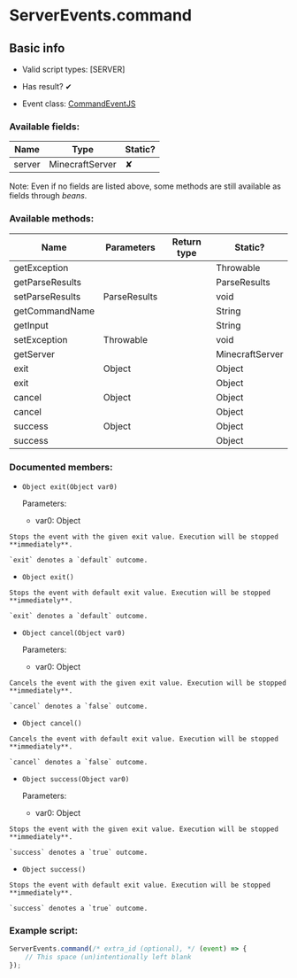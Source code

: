 # ServerEvents.command

## Basic info

- Valid script types: [SERVER]

- Has result? ✔

- Event class: [CommandEventJS](https://github.com/KubeJS-Mods/KubeJS/tree/2001/common/src/main/java/dev/latvian/mods/kubejs/server/CommandEventJS.java)

### Available fields:

| Name | Type | Static? |
| ---- | ---- | ------- |
| server | MinecraftServer | ✘ |

Note: Even if no fields are listed above, some methods are still available as fields through *beans*.

### Available methods:

| Name | Parameters | Return type | Static? |
| ---- | ---------- | ----------- | ------- |
| getException |  |  | Throwable | ✘ |
| getParseResults |  |  | ParseResults<CommandSourceStack> | ✘ |
| setParseResults | ParseResults<CommandSourceStack> |  | void | ✘ |
| getCommandName |  |  | String | ✘ |
| getInput |  |  | String | ✘ |
| setException | Throwable |  | void | ✘ |
| getServer |  |  | MinecraftServer | ✘ |
| exit | Object |  | Object | ✘ |
| exit |  |  | Object | ✘ |
| cancel | Object |  | Object | ✘ |
| cancel |  |  | Object | ✘ |
| success | Object |  | Object | ✘ |
| success |  |  | Object | ✘ |


### Documented members:

- `Object exit(Object var0)`

  Parameters:
  - var0: Object

```
Stops the event with the given exit value. Execution will be stopped **immediately**.

`exit` denotes a `default` outcome.
```

- `Object exit()`
```
Stops the event with default exit value. Execution will be stopped **immediately**.

`exit` denotes a `default` outcome.
```

- `Object cancel(Object var0)`

  Parameters:
  - var0: Object

```
Cancels the event with the given exit value. Execution will be stopped **immediately**.

`cancel` denotes a `false` outcome.
```

- `Object cancel()`
```
Cancels the event with default exit value. Execution will be stopped **immediately**.

`cancel` denotes a `false` outcome.
```

- `Object success(Object var0)`

  Parameters:
  - var0: Object

```
Stops the event with the given exit value. Execution will be stopped **immediately**.

`success` denotes a `true` outcome.
```

- `Object success()`
```
Stops the event with default exit value. Execution will be stopped **immediately**.

`success` denotes a `true` outcome.
```



### Example script:

```js
ServerEvents.command(/* extra_id (optional), */ (event) => {
	// This space (un)intentionally left blank
});
```

